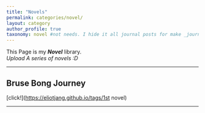 ```yaml
---
title: "Novels"
permalink: categories/novel/
layout: category
author_profile: true
taxonomy: novel #not needs. I hide it all journal posts for make _journal folder. So it can't see. I don't know how to do that...
---
```


This Page is my __*Novel*__ library.  
*Upload A series of novels :D*

*****

## Bruse Bong Journey
[click!](https://eliotjang.github.io/tags/1st novel)

*****
